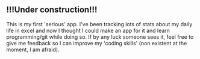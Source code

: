 !!!Under construction!!!
-------------------------
This is my first 'serious' app.
I've been tracking lots of stats about my daily life in excel and now I thought I could make an app for it and learn programming/git while doing so.
If by any luck someone sees it, feel free to give me feedback so I can improve my 'coding skills' (non existent at the moment, I am afraid).